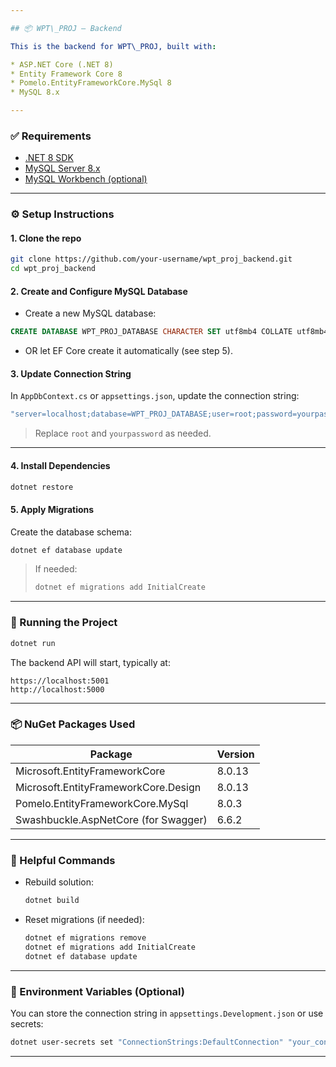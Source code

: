 ```yaml
---

## 📦 WPT\_PROJ – Backend

This is the backend for WPT\_PROJ, built with:

* ASP.NET Core (.NET 8)
* Entity Framework Core 8
* Pomelo.EntityFrameworkCore.MySql 8
* MySQL 8.x

---
```


### ✅ Requirements

* [.NET 8 SDK](https://dotnet.microsoft.com/en-us/download/dotnet/8.0)
* [MySQL Server 8.x](https://dev.mysql.com/downloads/mysql/)
* [MySQL Workbench (optional)](https://dev.mysql.com/downloads/workbench/)

---

### ⚙️ Setup Instructions

#### 1. **Clone the repo**

```bash
git clone https://github.com/your-username/wpt_proj_backend.git
cd wpt_proj_backend
```

#### 2. **Create and Configure MySQL Database**

* Create a new MySQL database:

```sql
CREATE DATABASE WPT_PROJ_DATABASE CHARACTER SET utf8mb4 COLLATE utf8mb4_general_ci;
```

* OR let EF Core create it automatically (see step 5).

#### 3. **Update Connection String**

In `AppDbContext.cs` or `appsettings.json`, update the connection string:

```csharp
"server=localhost;database=WPT_PROJ_DATABASE;user=root;password=yourpassword"
```

> Replace `root` and `yourpassword` as needed.

---

#### 4. **Install Dependencies**

```bash
dotnet restore
```

#### 5. **Apply Migrations**

Create the database schema:

```bash
dotnet ef database update
```

> If needed:
>
> ```bash
> dotnet ef migrations add InitialCreate
> ```

---

### 🧪 Running the Project

```bash
dotnet run
```

The backend API will start, typically at:

```
https://localhost:5001
http://localhost:5000
```

---

### 📦 NuGet Packages Used

| Package                              | Version |
| ------------------------------------ | ------- |
| Microsoft.EntityFrameworkCore        | 8.0.13  |
| Microsoft.EntityFrameworkCore.Design | 8.0.13  |
| Pomelo.EntityFrameworkCore.MySql     | 8.0.3   |
| Swashbuckle.AspNetCore (for Swagger) | 6.6.2   |

---

### 🧹 Helpful Commands

* Rebuild solution:

  ```bash
  dotnet build
  ```

* Reset migrations (if needed):

  ```bash
  dotnet ef migrations remove
  dotnet ef migrations add InitialCreate
  dotnet ef database update
  ```

---

### 🔐 Environment Variables (Optional)

You can store the connection string in `appsettings.Development.json` or use secrets:

```bash
dotnet user-secrets set "ConnectionStrings:DefaultConnection" "your_connection_string"
```

---

